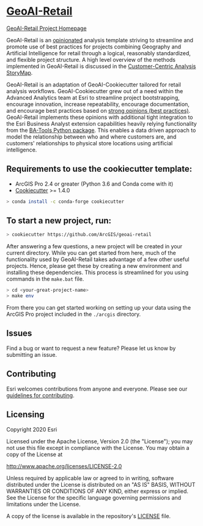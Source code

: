 # [GeoAI-Retail](https://knu2xs.github.io/geoai-retail)

[GeoAI-Retail Project Homepage](https://knu2xs.github.io/geoai-retail)

GeoAI-Retail is an [opinionated](https://medium.com/@stueccles/the-rise-of-opinionated-software-ca1ba0140d5b) analysis template striving to streamline and promote use of best practices for projects combining Geography and Artificial Intelligence for retail through a logical, reasonably standardized, and flexible project structure. A high level overview of the methods implemented in GeoAI-Retail is discussed in the [Customer-Centric Analysis StoryMap](https://storymaps.arcgis.com/stories/76006dd166294e6fae7e6164a1ff0a4a). 

GeoAI-Retail is an adaptation of GeoAI-Cookiecutter tailored for  retail analysis workflows. GeoAI-Cookiecutter grew out of a need within the Advanced Analytics team at Esri to streamline project bootstrapping, encourage innovation, increase repeatability, encourage documentation, and encourage best practices based on [strong opinions (best practices)](https://knu2xs.github.io/geoai-retail#opinions). GeoAI-Retail implements these opinions with additional tight integration to the Esri Business Analyst extension capabilities heavily relying functionality from the [BA-Tools Python package](https://anaconda.org/knu2xs/ba-tools). This enables a data driven approach to model the relationship between who and where customers are, and customers' relationships to physical store locations using artificial intelligence. 

## Requirements to use the cookiecutter template:
 * ArcGIS Pro 2.4 or greater (Python 3.6 and Conda come with it)
 * [Cookiecutter](http://cookiecutter.readthedocs.org/en/latest/installation.html) >= 1.4.0

``` bash
> conda install -c conda-forge cookiecutter
```


## To start a new project, run:

``` bash
> cookiecutter https://github.com/ArcGIS/geoai-retail
```

After answering a few questions, a new project will be created in your current directory. While you can get started from here, much of the functionality used by GeoAI-Retail takes advantage of a few other useful projects. Hence, please get these by creating a new environment and installing these dependencies. This process is streamlined for you using commands in the `make.bat` file.

``` bash
> cd <your-great-project-name>
> make env
```

From there you can get started working on setting up your data using the ArcGIS Pro project included in the `./arcgis` directory.

## Issues

Find a bug or want to request a new feature?  Please let us know by submitting an issue.

## Contributing

Esri welcomes contributions from anyone and everyone. Please see our [guidelines for contributing](https://github.com/esri/contributing).

## Licensing

Copyright 2020 Esri

Licensed under the Apache License, Version 2.0 (the "License"); you may not use this file except in compliance with the License. You may obtain a copy of the License at

   http://www.apache.org/licenses/LICENSE-2.0

Unless required by applicable law or agreed to in writing, software distributed under the License is distributed on an "AS IS" BASIS, WITHOUT WARRANTIES OR CONDITIONS OF ANY KIND, either express or implied. See the License for the specific language governing permissions and limitations under the License.

A copy of the license is available in the repository's [LICENSE](LICENSE?raw=true) file.
